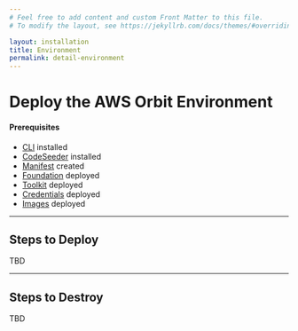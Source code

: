 ```yaml
---
# Feel free to add content and custom Front Matter to this file.
# To modify the layout, see https://jekyllrb.com/docs/themes/#overriding-theme-defaults

layout: installation
title: Environment
permalink: detail-environment
---
```


# Deploy the AWS Orbit Environment
#### Prerequisites
- [CLI](detail-cli) installed
- [CodeSeeder](detail-codeseeder) installed
- [Manifest](detail-manifest) created
- [Foundation](detail-foundation) deployed
- [Toolkit](detail-toolkit) deployed
- [Credentials](detail-credentials) deployed
- [Images](detail-images) deployed

----
## **Steps to Deploy**
TBD

----
## **Steps to Destroy**
TBD 